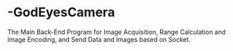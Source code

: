 # -GodEyesCamera
The Main Back-End Program for Image Acquisition, Range Calculation and Image Encoding, and Send Data and Images based on Socket.
